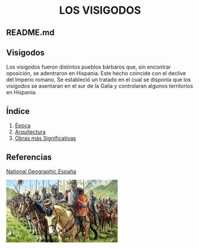  <h1 align="center"> LOS VISIGODOS </h1>  

## README.md  

## Visigodos  
Los visigodos fueron distintos pueblos bárbaros que, sin encontrar oposición, se adentraron en Hispania. Este hecho coincide con el declive del Imperio romano. Se estableció un tratado en el cual se disponía que los visigodos se asentaran en el sur de la Galia y controlaran algunos territorios en Hispania.

## Índice  
1. [Época](./Epoca.md)  
2. [Arquitectura](./Arquitectura.md)  
3. [Obras más Significativas](./Obras.md)  

## Referencias
[National Geographic España](https://www.nationalgeographic.com.es/)  

![](./img/imagen_visigodos.png)  
